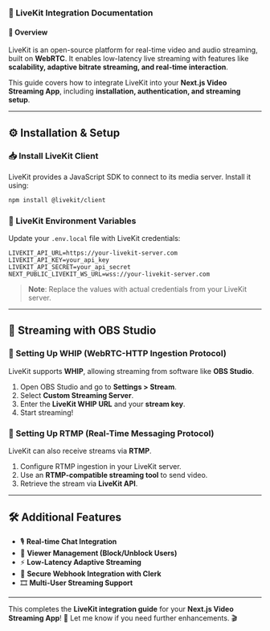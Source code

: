 ### 🎥 LiveKit Integration Documentation

#### 📌 Overview
LiveKit is an open-source platform for real-time video and audio streaming, built on **WebRTC**. It enables low-latency live streaming with features like **scalability, adaptive bitrate streaming, and real-time interaction**.

This guide covers how to integrate LiveKit into your **Next.js Video Streaming App**, including **installation, authentication, and streaming setup**.

---

## ⚙️ Installation & Setup

### 📥 Install LiveKit Client
LiveKit provides a JavaScript SDK to connect to its media server. Install it using:

```sh
npm install @livekit/client
```

### 🔑 LiveKit Environment Variables
Update your `.env.local` file with LiveKit credentials:

```env
LIVEKIT_API_URL=https://your-livekit-server.com
LIVEKIT_API_KEY=your_api_key
LIVEKIT_API_SECRET=your_api_secret
NEXT_PUBLIC_LIVEKIT_WS_URL=wss://your-livekit-server.com
```

> **Note**: Replace the values with actual credentials from your LiveKit server.

---

## 🚀 Streaming with OBS Studio

### 📡 Setting Up WHIP (WebRTC-HTTP Ingestion Protocol)
LiveKit supports **WHIP**, allowing streaming from software like **OBS Studio**.

1. Open OBS Studio and go to **Settings > Stream**.
2. Select **Custom Streaming Server**.
3. Enter the **LiveKit WHIP URL** and your **stream key**.
4. Start streaming!

### 🔄 Setting Up RTMP (Real-Time Messaging Protocol)
LiveKit can also receive streams via **RTMP**.

1. Configure RTMP ingestion in your LiveKit server.
2. Use an **RTMP-compatible streaming tool** to send video.
3. Retrieve the stream via **LiveKit API**.

---

## 🛠 Additional Features

- 🎙 **Real-time Chat Integration**
- 📡 **Viewer Management (Block/Unblock Users)**
- ⚡ **Low-Latency Adaptive Streaming**
- 🔐 **Secure Webhook Integration with Clerk**
- 🎞 **Multi-User Streaming Support**

---

This completes the **LiveKit integration guide** for your **Next.js Video Streaming App**! 🚀 Let me know if you need further enhancements. 🎬
